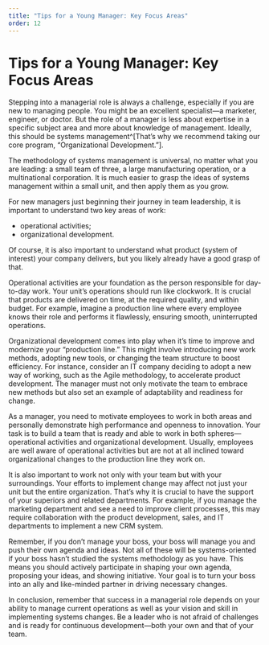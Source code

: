 ```yaml
---
title: "Tips for a Young Manager: Key Focus Areas"
order: 12
---
```


# Tips for a Young Manager: Key Focus Areas

Stepping into a managerial role is always a challenge, especially if you are new to managing people. You might be an excellent specialist—a marketer, engineer, or doctor. But the role of a manager is less about expertise in a specific subject area and more about knowledge of management. Ideally, this should be systems management^[That’s why we recommend taking our core program, “Organizational Development.”].

The methodology of systems management is universal, no matter what you are leading: a small team of three, a large manufacturing operation, or a multinational corporation. It is much easier to grasp the ideas of systems management within a small unit, and then apply them as you grow.

For new managers just beginning their journey in team leadership, it is important to understand two key areas of work:

* operational activities;
* organizational development.

Of course, it is also important to understand what product (system of interest) your company delivers, but you likely already have a good grasp of that.

Operational activities are your foundation as the person responsible for day-to-day work. Your unit’s operations should run like clockwork. It is crucial that products are delivered on time, at the required quality, and within budget. For example, imagine a production line where every employee knows their role and performs it flawlessly, ensuring smooth, uninterrupted operations.

Organizational development comes into play when it’s time to improve and modernize your “production line.” This might involve introducing new work methods, adopting new tools, or changing the team structure to boost efficiency. For instance, consider an IT company deciding to adopt a new way of working, such as the Agile methodology, to accelerate product development. The manager must not only motivate the team to embrace new methods but also set an example of adaptability and readiness for change.

As a manager, you need to motivate employees to work in both areas and personally demonstrate high performance and openness to innovation. Your task is to build a team that is ready and able to work in both spheres—operational activities and organizational development. Usually, employees are well aware of operational activities but are not at all inclined toward organizational changes to the production line they work on.

It is also important to work not only with your team but with your surroundings. Your efforts to implement change may affect not just your unit but the entire organization. That’s why it is crucial to have the support of your superiors and related departments. For example, if you manage the marketing department and see a need to improve client processes, this may require collaboration with the product development, sales, and IT departments to implement a new CRM system.

Remember, if you don’t manage your boss, your boss will manage you and push their own agenda and ideas. Not all of these will be systems-oriented if your boss hasn’t studied the systems methodology as you have. This means you should actively participate in shaping your own agenda, proposing your ideas, and showing initiative. Your goal is to turn your boss into an ally and like-minded partner in driving necessary changes.

In conclusion, remember that success in a managerial role depends on your ability to manage current operations as well as your vision and skill in implementing systems changes. Be a leader who is not afraid of challenges and is ready for continuous development—both your own and that of your team.
